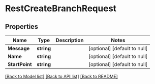 # RestCreateBranchRequest

## Properties
Name | Type | Description | Notes
------------ | ------------- | ------------- | -------------
**Message** | **string** |  | [optional] [default to null]
**Name** | **string** |  | [optional] [default to null]
**StartPoint** | **string** |  | [optional] [default to null]

[[Back to Model list]](../README.md#documentation-for-models) [[Back to API list]](../README.md#documentation-for-api-endpoints) [[Back to README]](../README.md)

